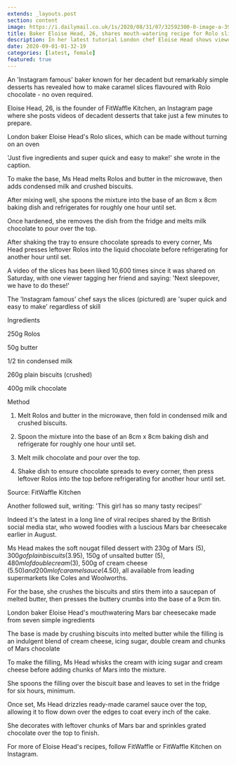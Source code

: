 ```yaml
---
extends: _layouts.post
section: content
image: https://i.dailymail.co.uk/1s/2020/08/31/07/32592300-0-image-a-39_1598856349717.jpg 
title: Baker Eloise Head, 26, shares mouth-watering recipe for Rolo slices on FitWaffle Kitchen Instagram 
description: In her latest tutorial London chef Eloise Head shows viewers how to make the slices using five ingredients butter, chocolate, condensed milk, biscuits and the iconic caramel sweets. 
date: 2020-09-01-01-32-19 
categories: [latest, female] 
featured: true 
--- 
```

An 'Instagram famous' baker known for her decadent but remarkably simple desserts has revealed how to make caramel slices flavoured with Rolo chocolate - no oven required. 

Eloise Head, 26, is the founder of FitWaffle Kitchen, an Instagram page where she posts videos of decadent desserts that take just a few minutes to prepare.

London baker Eloise Head's Rolo slices, which can be made without turning on an oven

'Just five ingredients and super quick and easy to make!' she wrote in the caption.

To make the base, Ms Head melts Rolos and butter in the microwave, then adds condensed milk and crushed biscuits.

After mixing well, she spoons the mixture into the base of an 8cm x 8cm baking dish and refrigerates for roughly one hour until set.

Once hardened, she removes the dish from the fridge and melts milk chocolate to pour over the top.

After shaking the tray to ensure chocolate spreads to every corner, Ms Head presses leftover Rolos into the liquid chocolate before refrigerating for another hour until set.

A video of the slices has been liked 10,600 times since it was shared on Saturday, with one viewer tagging her friend and saying: 'Next sleepover, we have to do these!'

The 'Instagram famous' chef says the slices (pictured) are 'super quick and easy to make' regardless of skill

Ingredients

250g Rolos

50g butter

1/2 tin condensed milk

260g plain biscuits (crushed)

400g milk chocolate

Method

1. Melt Rolos and butter in the microwave, then fold in condensed milk and crushed biscuits.

2. Spoon the mixture into the base of an 8cm x 8cm baking dish and refrigerate for roughly one hour until set.

3. Melt milk chocolate and pour over the top.

4. Shake dish to ensure chocolate spreads to every corner, then press leftover Rolos into the top before refrigerating for another hour until set.

Source: FitWaffle Kitchen 

Another followed suit, writing: 'This girl has so many tasty recipes!' 

Indeed it's the latest in a long line of viral recipes shared by the British social media star, who wowed foodies with a luscious Mars bar cheesecake earlier in August. 

Ms Head makes the soft nougat filled dessert with 230g of Mars ($5), 300g of plain biscuits ($3.95), 150g of unsalted butter ($5), 480ml of double cream ($3), 500g of cream cheese ($5.50) and 200ml of caramel sauce ($4.50), all available from leading supermarkets like Coles and Woolworths.

For the base, she crushes the biscuits and stirs them into a saucepan of melted butter, then presses the buttery crumbs into the base of a 9cm tin.

London baker Eloise Head's mouthwatering Mars bar cheesecake made from seven simple ingredients

The base is made by crushing biscuits into melted butter while the filling is an indulgent blend of cream cheese, icing sugar, double cream and chunks of Mars chocolate

To make the filling, Ms Head whisks the cream with icing sugar and cream cheese before adding chunks of Mars into the mixture.

She spoons the filling over the biscuit base and leaves to set in the fridge for six hours, minimum.

Once set, Ms Head drizzles ready-made caramel sauce over the top, allowing it to flow down over the edges to coat every inch of the cake.

She decorates with leftover chunks of Mars bar and sprinkles grated chocolate over the top to finish.

For more of Eloise Head's recipes, follow FitWaffle or FitWaffle Kitchen on Instagram. 

